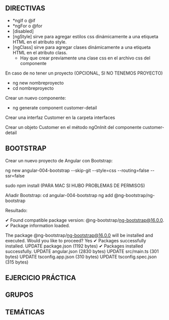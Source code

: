 

## DIRECTIVAS

* *ngIf o @if
* *ngFor o @for
* [disabled]
* [ngStyle] sirve para agregar estilos css dinámicamente a una etiqueta HTML en el atributo style.
* [ngClass] sirve para agregar clases dinámicamente a una etiqueta HTML en el atributo class.
    * Hay que crear previamente una clase css en el archivo css del componente

En caso de no tener un proyecto (OPCIONAL, SI NO TENEMOS PROYECTO) 

* ng new nombreproyecto
* cd nombreproyecto

Crear un nuevo componente:
* ng generate component customer-detail

Crear una interfaz Customer en la carpeta interfaces

Crear un objeto Customer en el método ngOnInit del componente customer-detail

## BOOTSTRAP

Crear un nuevo proyecto de Angular con Bootstrap:

ng new angular-004-bootstrap --skip-git --style=css --routing=false --ssr=false

sudo npm install (PARA MAC SI HUBO PROBLEMAS DE PERMISOS)

Añadir Bootstrap:
cd angular-004-bootstrap
ng add @ng-bootstrap/ng-bootstrap

Resultado:

✔ Found compatible package version: @ng-bootstrap/ng-bootstrap@16.0.0.
✔ Package information loaded.

The package @ng-bootstrap/ng-bootstrap@16.0.0 will be installed and executed.
Would you like to proceed? Yes
✔ Packages successfully installed.
UPDATE package.json (1192 bytes)
✔ Packages installed successfully.
UPDATE angular.json (2830 bytes)
UPDATE src/main.ts (301 bytes)
UPDATE tsconfig.app.json (310 bytes)
UPDATE tsconfig.spec.json (315 bytes)

## EJERCICIO PRÁCTICA

## GRUPOS 

## TEMÁTICAS